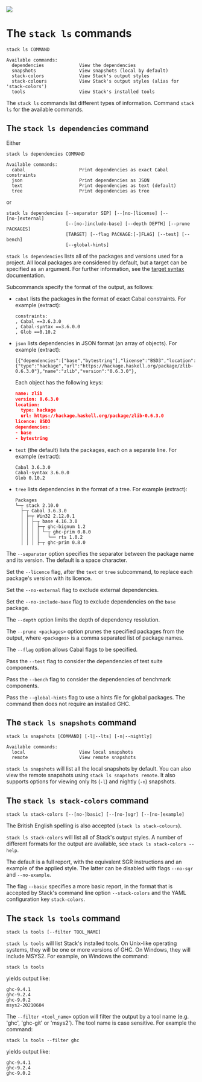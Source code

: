 <div class="hidden-warning"><a href="https://docs.haskellstack.org/"><img src="https://cdn.jsdelivr.net/gh/commercialhaskell/stack/doc/img/hidden-warning.svg"></a></div>

# The `stack ls` commands

~~~text
stack ls COMMAND

Available commands:
  dependencies             View the dependencies
  snapshots                View snapshots (local by default)
  stack-colors             View Stack's output styles
  stack-colours            View Stack's output styles (alias for 'stack-colors')
  tools                    View Stack's installed tools
~~~

The `stack ls` commands list different types of information. Command `stack ls`
for the available commands.

## The `stack ls dependencies` command

Either

~~~text
stack ls dependencies COMMAND

Available commands:
  cabal                    Print dependencies as exact Cabal constraints
  json                     Print dependencies as JSON
  text                     Print dependencies as text (default)
  tree                     Print dependencies as tree
~~~

or

~~~text
stack ls dependencies [--separator SEP] [--[no-]license] [--[no-]external]
                      [--[no-]include-base] [--depth DEPTH] [--prune PACKAGES]
                      [TARGET] [--flag PACKAGE:[-]FLAG] [--test] [--bench]
                      [--global-hints]
~~~

`stack ls dependencies` lists all of the packages and versions used for a
project. All local packages are considered by default, but a target can be
specified as an argument. For further information, see the
[target syntax](build_command.md#target-syntax) documentation.

Subcommands specify the format of the output, as follows:

* `cabal` lists the packages in the format of exact Cabal constraints.
  For example (extract):

    ~~~text
    constraints:
    , Cabal ==3.6.3.0
    , Cabal-syntax ==3.6.0.0
    , Glob ==0.10.2
    ~~~

* `json` lists dependencies in JSON format (an array of objects). For example
  (extract):

    ~~~text
    [{"dependencies":["base","bytestring"],"license":"BSD3","location":{"type":"hackage","url":"https://hackage.haskell.org/package/zlib-0.6.3.0"},"name":"zlib","version":"0.6.3.0"},
    ~~~

  Each object has the following keys:

    ~~~json
    name: zlib
    version: 0.6.3.0
    location:
      type: hackage
      url: https://hackage.haskell.org/package/zlib-0.6.3.0
    licence: BSD3
    dependencies:
    - base
    - bytestring
    ~~~

* `text` (the default) lists the packages, each on a separate line. For example
  (extract):

    ~~~text
    Cabal 3.6.3.0
    Cabal-syntax 3.6.0.0
    Glob 0.10.2
    ~~~

* `tree` lists dependencies in the format of a tree. For example (extract):

    ~~~text
    Packages
    └─┬ stack 2.10.0
      ├─┬ Cabal 3.6.3.0
      │ ├─┬ Win32 2.12.0.1
      │ │ ├─┬ base 4.16.3.0
      │ │ │ ├─┬ ghc-bignum 1.2
      │ │ │ │ └─┬ ghc-prim 0.8.0
      │ │ │ │   └── rts 1.0.2
      │ │ │ ├─┬ ghc-prim 0.8.0
    ~~~

The `--separator` option specifies the separator between the package name and
its version. The default is a space character.

Set the `--licence` flag, after the `text` or `tree` subcommand, to replace each
package's version with its licence.

Set the `--no-external` flag to exclude external dependencies.

Set the `--no-include-base` flag to exclude dependencies on the `base` package.

The `--depth` option limits the depth of dependency resolution.

The `--prune <packages>` option prunes the specified packages from the output,
where `<packages>` is a comma separated list of package names.

The `--flag` option allows Cabal flags to be specified.

Pass the `--test` flag to consider the dependencies of test suite components.

Pass the `--bench` flag to consider the dependencies of benchmark components.

Pass the `--global-hints` flag to use a hints file for global packages. The
command then does not require an installed GHC.

## The `stack ls snapshots` command

~~~text
stack ls snapshots [COMMAND] [-l|--lts] [-n|--nightly]

Available commands:
  local                    View local snapshots
  remote                   View remote snapshots
~~~

`stack ls snapshots` will list all the local snapshots by default. You can also
view the remote snapshots using `stack ls snapshots remote`. It also supports
options for viewing only lts (`-l`) and nightly (`-n`) snapshots.

## The `stack ls stack-colors` command

~~~text
stack ls stack-colors [--[no-]basic] [--[no-]sgr] [--[no-]example]
~~~

The British English spelling is also accepted (`stack ls stack-colours`).

`stack ls stack-colors` will list all of Stack's output styles. A number of
different formats for the output are available, see
`stack ls stack-colors --help`.

The default is a full report, with the equivalent SGR instructions and an
example of the applied style. The latter can be disabled with flags `--no-sgr`
and `--no-example`.

The flag `--basic` specifies a more basic report, in the format that is accepted
by Stack's command line option `--stack-colors` and the YAML configuration key
`stack-colors`.

## The `stack ls tools` command

~~~text
stack ls tools [--filter TOOL_NAME]
~~~

`stack ls tools` will list Stack's installed tools. On Unix-like operating
systems, they will be one or more versions of GHC. On Windows, they will include
MSYS2. For example, on Windows the command:

~~~text
stack ls tools
~~~

yields output like:

~~~text
ghc-9.4.1
ghc-9.2.4
ghc-9.0.2
msys2-20210604
~~~

The `--filter <tool_name>` option will filter the output by a tool name (e.g.
'ghc', 'ghc-git' or 'msys2'). The tool name is case sensitive. For example the
command:

~~~text
stack ls tools --filter ghc
~~~

yields output like:

~~~text
ghc-9.4.1
ghc-9.2.4
ghc-9.0.2
~~~
